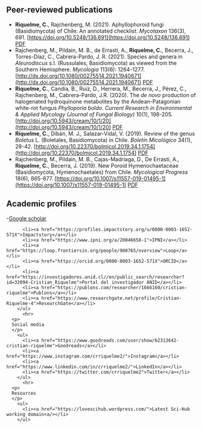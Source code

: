 ## Peer-reviewed publications

-   **Riquelme, C.**, Rajchenberg, M. (2021). Aphyllophoroid fungi (Basidiomycota) of Chile: An annotated checklist. _Mycotaxon_ 136(3), 691. [https://doi.org/10.5248/136.691](https://doi.org/10.5248/136.691) [PDF](https://www.researchgate.net/profile/Cristian-Riquelme-4/publication/355684954_Aphyllophoroid_fungi_Basidiomycota_of_Chile_an_annotated_checklist)
-   Rajchenberg, M., Pildain, M. B., de Errasti, A., **Riquelme, C.**, Becerra, J., Torres-Díaz, C., Cabrera-Pardo, J. R. (2021). Species and genera in _Aleurodiscus_ s.l. (Russulales, Basidiomycota) as viewed from the Southern Hemisphere. _Mycologia_ 113(6): 1264-1277. [http://dx.doi.org/10.1080/00275514.2021.1940671](http://dx.doi.org/10.1080/00275514.2021.1940671) [PDF](https://www.researchgate.net/profile/Cristian-Riquelme-4/publication/354076389_Species_and_genera_in_Aleurodiscus_sensu_lato_as_viewed_from_the_Southern_Hemisphere)
-   **Riquelme, C.**, Candia, B., Ruiz, D., Herrera, M., Becerra, J., Pérez, C., Rajchenberg, M., Cabrera-Pardo, J.R. (2020). The _de novo_ production of halogenated hydroquinone metabolites by the Andean-Patagonian white-rot fungus _Phylloporia boldo_. _Current Research in Environmental & Applied Mycology (Journal of Fungal Biology)_ 10(1), 198-205. [http://doi.org/10.5943/cream/10/1/20](http://doi.org/10.5943/cream/10/1/20) [PDF](https://www.researchgate.net/profile/Cristian-Riquelme-4/publication/342412631_The_de_novo_production_of_halogenated_hydroquinone_metabolites_by_the_Andean-Patagonian_white-rot_fungus_Phylloporia_boldo)
-   **Riquelme, C.**, Dibán, M. J., Salazar-Vidal, V. (2019). Review of the genus _Boletus_ L. (Boletales, Basidiomycota) in Chile. _Boletín Micológico_ 34(1), 28-42. [http://doi.org/10.22370/bolmicol.2019.34.1.1754](http://doi.org/10.22370/bolmicol.2019.34.1.1754) [PDF](https://www.researchgate.net/profile/Cristian-Riquelme-4/publication/334173121_Revision_del_genero_Boletus_L_Boletales_Basidiomycota_en_Chile)
-   Rajchenberg, M., Pildain, M. B., Cajas-Madriaga, D., De Errasti, A., **Riquelme, C.**, Becerra, J. (2019). New Poroid Hymenochaetaceae (Basidiomycota, Hymenochaetales) from Chile. _Mycological Progress_ 18(6), 865-877. [https://doi.org/10.1007/s11557-019-01495-1](https://doi.org/10.1007/s11557-019-01495-1) [PDF](https://www.researchgate.net/profile/Cristian-Riquelme-4/publication/333264033_New_Poroid_Hymenochaetaceae_Basidiomycota_Hymenochaetales_from_Chile)

## Academic profiles

-[Google scholar](https://scholar.google.com/citations?user=6OfBsn0AAAAJ&hl)

          <li><a href="https://profiles.impactstory.org/u/0000-0003-1652-571X">Impactstory</a></li>
          <li><a href="https://www.ipni.org/a/20046658-1">IPNI</a></li>
          <li><a href="https://loop.frontiersin.org/people/900765/overview">Loop</a></li>
          <li><a href="https://orcid.org/0000-0003-1652-571X">ORCID</a></li>
          <li><a href="https://investigadores.anid.cl//en/public_search/researcher?id=32094-Cristian_Riquelme">Portal del investigador ANID</a></li>
          <li><a href="https://publons.com/researcher/1666160/cristian-riquelme">Publons</a></li>                                                                                                    
          <li><a href="https://www.researchgate.net/profile/Cristian-Riquelme-4">ResearchGate</a></li>
        </ul>
          <hr>
      <p>
      Social media
      </p>
        <ul>
          <li><a href="https://www.goodreads.com/user/show/62313642-cristian-riquelme">Goodreads</a></li>    
          <li><a href="https://www.instagram.com/crriquelme2/">Instagram</a></li>
          <li><a href="https://www.linkedin.com/in/crriquelme2/">LinkedIn</a></li>
          <li><a href="https://twitter.com/crriquelme2">Twitter</a></li>
        </ul>
          <hr>
      <p>
      Resources
      </p>
        <ul>
          <li><a href="https://lovescihub.wordpress.com/">Latest Sci-Hub working domain<a/></li>
        </ul>
